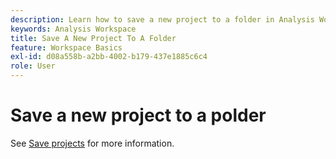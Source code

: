 ```yaml
---
description: Learn how to save a new project to a folder in Analysis Workspace.
keywords: Analysis Workspace
title: Save A New Project To A Folder
feature: Workspace Basics
exl-id: d08a558b-a2bb-4002-b179-437e1885c6c4
role: User
---
```

# Save a new project to a polder

See [Save projects](../save-projects.md#save) for more information.

<!-- Is this article still needed; removed from TOC


To save a new project to a specific folder, select the folder name in the Save project dialogue window.

1. In Workspace, create a new project.

    ![The Freeform table window where you can create a new project.](/help/analysis-workspace/build-workspace-project/assets/save-to-folder1.png)

1. In the **Project** > **Save** dialogue, select a folder name from the Folder drop-down menu.

    ![The Save window where you save your new project to a folder.](/help/analysis-workspace/build-workspace-project/assets/save-to-folder2.png)

1. Click **Save**.

    The project is saved in the selected folder.

-->